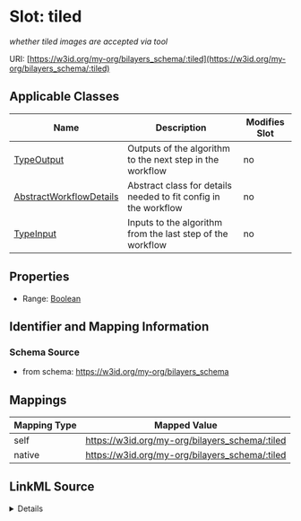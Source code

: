 

# Slot: tiled


_whether tiled images are accepted via tool_





URI: [https://w3id.org/my-org/bilayers_schema/:tiled](https://w3id.org/my-org/bilayers_schema/:tiled)



<!-- no inheritance hierarchy -->





## Applicable Classes

| Name | Description | Modifies Slot |
| --- | --- | --- |
| [TypeOutput](TypeOutput.md) | Outputs of the algorithm to the next step in the workflow |  no  |
| [AbstractWorkflowDetails](AbstractWorkflowDetails.md) | Abstract class for details needed to fit config in the workflow |  no  |
| [TypeInput](TypeInput.md) | Inputs to the algorithm from the last step of the workflow |  no  |







## Properties

* Range: [Boolean](Boolean.md)





## Identifier and Mapping Information







### Schema Source


* from schema: https://w3id.org/my-org/bilayers_schema




## Mappings

| Mapping Type | Mapped Value |
| ---  | ---  |
| self | https://w3id.org/my-org/bilayers_schema/:tiled |
| native | https://w3id.org/my-org/bilayers_schema/:tiled |




## LinkML Source

<details>
```yaml
name: tiled
description: whether tiled images are accepted via tool
from_schema: https://w3id.org/my-org/bilayers_schema
rank: 1000
alias: tiled
domain_of:
- AbstractWorkflowDetails
range: boolean

```
</details>